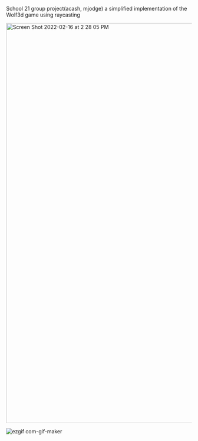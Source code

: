 School 21 group project(acash, mjodge)
a simplified implementation of the Wolf3d game using raycasting



<img width="1081" alt="Screen Shot 2022-02-16 at 2 28 05 PM" src="https://user-images.githubusercontent.com/79366498/154256413-bb366bd1-edf6-4185-867d-a40e82862848.png">

![ezgif com-gif-maker](https://user-images.githubusercontent.com/79366498/154251799-62a1ebdd-3ed6-4773-b6e5-5402c5650f96.gif)
